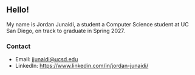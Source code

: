 ## Hello!

My name is Jordan Junaidi, a student a Computer Science student at UC San Diego, on track to graduate in Spring 2027.

### Contact

- Email: jjunaidi@ucsd.edu
- LinkedIn: https://www.linkedin.com/in/jordan-junaidi/
<!--
**JordanJunaidi/JordanJunaidi** is a ✨ _special_ ✨ repository because its `README.md` (this file) appears on your GitHub profile.

Here are some ideas to get you started:

- 🔭 I’m currently working on ...
- 🌱 I’m currently learning ...
- 👯 I’m looking to collaborate on ...
- 🤔 I’m looking for help with ...
- 💬 Ask me about ...
- 📫 How to reach me: ...
- 😄 Pronouns: ...
- ⚡ Fun fact: ...
-->
